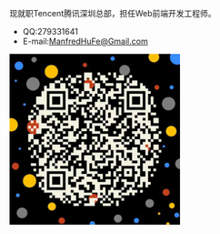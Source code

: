 现就职Tencent腾讯深圳总部，担任Web前端开发工程师。

- QQ:279331641
- E-mail:ManfredHuFe@Gmail.com

<img src="/images/myWeChatID.png" width = "300" height = "300" alt="MyWeChatCode" align=center />